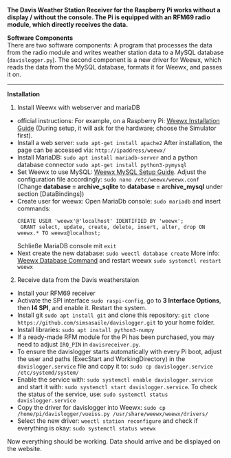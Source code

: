 **The Davis Weather Station Receiver for the Raspberry Pi works without a display / without the console. The Pi is equipped with an RFM69 radio module, which directly receives the data.**

**Software Components**  
There are two software components: A program that processes the data from the radio module and writes weather station data to a MySQL database (`davislogger.py`). The second component is a new driver for Weewx, which reads the data from the MySQL database, formats it for Weewx, and passes it on.

---

**Installation**

1. Install Weewx with webserver and mariaDB
 - official instructions: For example, on a Raspberry Pi: [Weewx Installation Guide](https://www.weewx.com/docs/5.1/quickstarts/debian/#installation-on-debian-systems) (During setup, it will ask for the hardware; choose the Simulator first).
 - Install a web server: `sudo apt-get install apache2` After installation, the page can be accessed via: `http://ipaddress/weewx/`
 - Install MariaDB: `sudo apt install mariadb-server` and a python database connector `sudo apt-get install python3-pymysql`
 - Set Weewx to use MySQL: [Weewx MySQL Setup Guide](https://www.weewx.com/docs/5.1/usersguide/mysql-mariadb/). Adjust the configuration file accordingly: `sudo nano /etc/weewx/weewx.conf` (Change **database = archive_sqlite** to **database = archive_mysql** under section [DataBindings])
 - Create user for weewx: Open MariaDb console: `sudo mariadb` and insert commands:
   ```
   CREATE USER 'weewx'@'localhost' IDENTIFIED BY 'weewx';
	GRANT select, update, create, delete, insert, alter, drop ON weewx.* TO weewx@localhost;
	```
	Schließe MariaDB console mit `exit`
 - Next create the new database: `sudo weectl database create` More info: [Weewx Database Command](https://www.weewx.com/docs/5.1/utilities/weectl-database/) and restart weewx `sudo systemctl restart weewx`

2. Receive data from the Davis weatherstaion
 - Install your RFM69 receiver
 - Activate the SPI interface `sudo raspi-config`, go to **3 Interface Options**, then **I4 SPI**, and enable it. Restart the system.
 - Install git `sudo apt install git` and clone this repository: `git clone https://github.com/simsasaile/davislogger.git` to your home folder.
 - Install libraries: `sudo apt install python3-numpy`
 - If a ready-made RFM module for the Pi has been purchased, you may need to adjust `IRQ_PIN` in `davisreceiver.py`.
 - To ensure the davislogger starts automatically with every Pi boot, adjust the user and paths (ExecStart and WorkingDirectory) in the `davislogger.service` file and copy it to: `sudo cp davislogger.service /etc/systemd/system/`
 - Enable the service with: `sudo systemctl enable davislogger.service` and start it with: `sudo systemctl start davislogger.service`. To check the status of the service, use: `sudo systemctl status davislogger.service`
 - Copy the driver for davislogger into Weewx: `sudo cp /home/pi/davislogger/vueiss.py /usr/share/weewx/weewx/drivers/`
 - Select the new driver: `weectl station reconfigure` and check if everything is okay: `sudo systemctl status weewx`

Now everything should be working. Data should arrive and be displayed on the website.
	